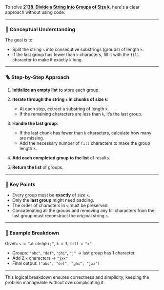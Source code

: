 To solve **[2138. Divide a String Into Groups of Size k](https://leetcode.com/problems/divide-a-string-into-groups-of-size-k/)**, here's a clear approach without using code:

---

### 🧠 **Conceptual Understanding**

The goal is to:

* Split the string `s` into consecutive substrings (groups) of length `k`.
* If the last group has fewer than `k` characters, fill it with the `fill` character to make it exactly `k` long.

---

### 🪜 **Step-by-Step Approach**

1. **Initialize an empty list** to store each group.

2. **Iterate through the string `s` in chunks of size `k`**:

   * At each step, extract a substring of length `k`.
   * If the remaining characters are less than `k`, it’s the last group.

3. **Handle the last group**:

   * If the last chunk has fewer than `k` characters, calculate how many are missing.
   * Add the necessary number of `fill` characters to make the group length `k`.

4. **Add each completed group to the list** of results.

5. **Return the list** of groups.

---

### 📌 Key Points

* Every group must be **exactly** of size `k`.
* Only the **last group** might need padding.
* The order of characters in `s` must be preserved.
* Concatenating all the groups and removing any fill characters from the last group must reconstruct the original string `s`.

---

### 🧪 Example Breakdown

Given: `s = "abcdefghij"`, `k = 3`, `fill = "x"`

* Groups: `"abc"`, `"def"`, `"ghi"`, `"j"` → last group has 1 character.
* Add 2 `x` characters → `"jxx"`
* Final output: `["abc", "def", "ghi", "jxx"]`

---

This logical breakdown ensures correctness and simplicity, keeping the problem manageable without overcomplicating it.
